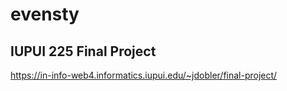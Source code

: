 # evensty

## IUPUI 225 Final Project
https://in-info-web4.informatics.iupui.edu/~jdobler/final-project/
